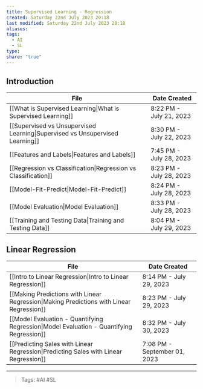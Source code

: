 ```yaml
---
title: Supervised Learning - Regression
created: Saturday 22nd July 2023 20:18
last modified: Saturday 22nd July 2023 20:18
aliases: 
tags:
  - AI
  - SL
type: 
share: "true"
---
```

## Introduction
| File                                                                                                | Date Created            |
| --------------------------------------------------------------------------------------------------- | ----------------------- |
| [[What is Supervised Learning\|What is Supervised Learning]]                 | 8:22 PM - July 21, 2023 |
| [[Supervised vs Unsupervised Learning\|Supervised vs Unsupervised Learning]] | 8:30 PM - July 22, 2023 |
| [[Features and Labels\|Features and Labels]]                                 | 7:45 PM - July 28, 2023 |
| [[Regression vs Classification\|Regression vs Classification]]               | 8:23 PM - July 28, 2023 |
| [[Model-Fit-Predict\|Model-Fit-Predict]]                                     | 8:24 PM - July 28, 2023 |
| [[Model Evaluation\|Model Evaluation]]                                       | 8:33 PM - July 28, 2023 |
| [[Training and Testing Data\|Training and Testing Data]]                     | 8:04 PM - July 29, 2023 |

## Linear Regression
| File                                                                                                            | Date Created                 |
| --------------------------------------------------------------------------------------------------------------- | ---------------------------- |
| [[Intro to Linear Regression\|Intro to Linear Regression]]                               | 8:14 PM - July 29, 2023      |
| [[Making Predictions with Linear Regression\|Making Predictions with Linear Regression]] | 8:23 PM - July 29, 2023      |
| [[Model Evaluation - Quantifying Regression\|Model Evaluation - Quantifying Regression]] | 8:32 PM - July 30, 2023      |
| [[Predicting Sales with Linear Regression\|Predicting Sales with Linear Regression]]     | 7:08 PM - September 01, 2023 |

---
>Tags: #AI #SL 
